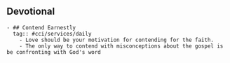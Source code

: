 ## Devotional
	- ## Contend Earnestly
	  tag:: #cci/services/daily
		- Love should be your motivation for contending for the faith.
		- The only way to contend with misconceptions about the gospel is be confronting with God's word